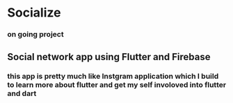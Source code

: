 # Socialize
### on going project
## Social network app using Flutter and Firebase
### this app is pretty much like Instgram application which I build to learn more about flutter and get my self involoved into flutter and dart 

